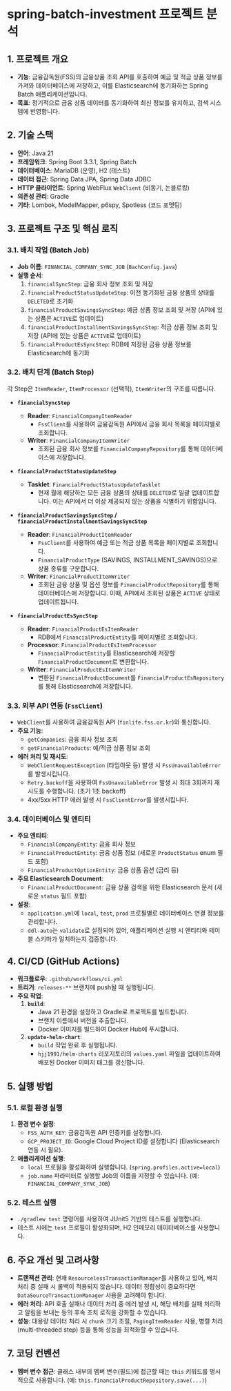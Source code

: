 # spring-batch-investment 프로젝트 분석

## 1. 프로젝트 개요

- **기능**: 금융감독원(FSS)의 금융상품 조회 API를 호출하여 예금 및 적금 상품 정보를 가져와 데이터베이스에 저장하고, 이를 Elasticsearch에 동기화하는 Spring Batch 애플리케이션입니다.
- **목표**: 정기적으로 금융 상품 데이터를 동기화하여 최신 정보를 유지하고, 검색 시스템에 반영합니다.

## 2. 기술 스택

- **언어**: Java 21
- **프레임워크**: Spring Boot 3.3.1, Spring Batch
- **데이터베이스**: MariaDB (운영), H2 (테스트)
- **데이터 접근**: Spring Data JPA, Spring Data JDBC
- **HTTP 클라이언트**: Spring WebFlux `WebClient` (비동기, 논블로킹)
- **의존성 관리**: Gradle
- **기타**: Lombok, ModelMapper, p6spy, Spotless (코드 포맷팅)

## 3. 프로젝트 구조 및 핵심 로직

### 3.1. 배치 작업 (Batch Job)

- **Job 이름**: `FINANCIAL_COMPANY_SYNC_JOB` (`BachConfig.java`)
- **실행 순서**:
    1. `financialSyncStep`: 금융 회사 정보 조회 및 저장
    2. `financialProductStatusUpdateStep`: 이전 동기화된 금융 상품의 상태를 `DELETED`로 초기화
    3. `financialProductSavingsSyncStep`: 예금 상품 정보 조회 및 저장 (API에 있는 상품은 `ACTIVE`로 업데이트)
    4. `financialProductInstallmentSavingsSyncStep`: 적금 상품 정보 조회 및 저장 (API에 있는 상품은 `ACTIVE`로 업데이트)
    5. `financialProductEsSyncStep`: RDB에 저장된 금융 상품 정보를 Elasticsearch에 동기화

### 3.2. 배치 단계 (Batch Step)

각 Step은 `ItemReader`, `ItemProcessor` (선택적), `ItemWriter`의 구조를 따릅니다.

- **`financialSyncStep`**
    - **Reader**: `FinancialCompanyItemReader`
        - `FssClient`를 사용하여 금융감독원 API에서 금융 회사 목록을 페이지별로 조회합니다.
    - **Writer**: `FinancialCompanyItemWriter`
        - 조회된 금융 회사 정보를 `FinancialCompanyRepository`를 통해 데이터베이스에 저장합니다.

- **`financialProductStatusUpdateStep`**
    - **Tasklet**: `FinancialProductStatusUpdateTasklet`
        - 현재 월에 해당하는 모든 금융 상품의 상태를 `DELETED`로 일괄 업데이트합니다. 이는 API에서 더 이상 제공되지 않는 상품을 식별하기 위함입니다.

- **`financialProductSavingsSyncStep` / `financialProductInstallmentSavingsSyncStep`**
    - **Reader**: `FinancialProductItemReader`
        - `FssClient`를 사용하여 예금 또는 적금 상품 목록을 페이지별로 조회합니다.
        - `FinancialProductType` (SAVINGS, INSTALLMENT_SAVINGS)으로 상품 종류를 구분합니다.
    - **Writer**: `FinancialProductItemWriter`
        - 조회된 금융 상품 및 옵션 정보를 `FinancialProductRepository`를 통해 데이터베이스에 저장합니다. 이때, API에서 조회된 상품은 `ACTIVE` 상태로 업데이트됩니다.

- **`financialProductEsSyncStep`**
    - **Reader**: `FinancialProductEsItemReader`
        - RDB에서 `FinancialProductEntity`를 페이지별로 조회합니다.
    - **Processor**: `FinancialProductEsItemProcessor`
        - `FinancialProductEntity`를 Elasticsearch에 저장할 `FinancialProductDocument`로 변환합니다.
    - **Writer**: `FinancialProductEsItemWriter`
        - 변환된 `FinancialProductDocument`를 `FinancialProductEsRepository`를 통해 Elasticsearch에 저장합니다.

### 3.3. 외부 API 연동 (`FssClient`)

- `WebClient`를 사용하여 금융감독원 API (`finlife.fss.or.kr`)와 통신합니다.
- **주요 기능**:
    - `getCompanies`: 금융 회사 정보 조회
    - `getFinancialProducts`: 예/적금 상품 정보 조회
- **에러 처리 및 재시도**:
    - `WebClientRequestException` (타임아웃 등) 발생 시 `FssUnavailableError`를 발생시킵니다.
    - `Retry.backoff`을 사용하여 `FssUnavailableError` 발생 시 최대 3회까지 재시도를 수행합니다. (초기 1초 backoff)
    - 4xx/5xx HTTP 에러 발생 시 `FssClientError`를 발생시킵니다.

### 3.4. 데이터베이스 및 엔티티

- **주요 엔티티**:
    - `FinancialCompanyEntity`: 금융 회사 정보
    - `FinancialProductEntity`: 금융 상품 정보 (새로운 `ProductStatus` enum 필드 포함)
    - `FinancialProductOptionEntity`: 금융 상품 옵션 (금리 등)
- **주요 Elasticsearch Document**:
    - `FinancialProductDocument`: 금융 상품 검색을 위한 Elasticsearch 문서 (새로운 `status` 필드 포함)
- **설정**:
    - `application.yml`에 `local`, `test`, `prod` 프로필별로 데이터베이스 연결 정보를 관리합니다.
    - `ddl-auto`는 `validate`로 설정되어 있어, 애플리케이션 실행 시 엔티티와 테이블 스키마가 일치하는지 검증합니다.

## 4. CI/CD (GitHub Actions)

- **워크플로우**: `.github/workflows/ci.yml`
- **트리거**: `releases-**` 브랜치에 push될 때 실행됩니다.
- **주요 작업**:
    1. **`build`**:
        - Java 21 환경을 설정하고 Gradle로 프로젝트를 빌드합니다.
        - 브랜치 이름에서 버전을 추출합니다.
        - Docker 이미지를 빌드하여 Docker Hub에 푸시합니다.
    2. **`update-helm-chart`**:
        - `build` 작업 완료 후 실행됩니다.
        - `hjj1991/helm-charts` 리포지토리의 `values.yaml` 파일을 업데이트하여 배포된 Docker 이미지 태그를 갱신합니다.

## 5. 실행 방법

### 5.1. 로컬 환경 실행

1. **환경 변수 설정**:
   - `FSS_AUTH_KEY`: 금융감독원 API 인증키를 설정합니다.
   - `GCP_PROJECT_ID`: Google Cloud Project ID를 설정합니다 (Elasticsearch 연동 시 필요).
2. **애플리케이션 실행**:
   - `local` 프로필을 활성화하여 실행합니다. (`spring.profiles.active=local`)
   - `job.name` 파라미터로 실행할 Job의 이름을 지정할 수 있습니다. (예: `FINANCIAL_COMPANY_SYNC_JOB`)

### 5.2. 테스트 실행

- `./gradlew test` 명령어를 사용하여 JUnit5 기반의 테스트를 실행합니다.
- 테스트 시에는 `test` 프로필이 활성화되며, H2 인메모리 데이터베이스를 사용합니다.

## 6. 주요 개선 및 고려사항

- **트랜잭션 관리**: 현재 `ResourcelessTransactionManager`를 사용하고 있어, 배치 처리 중 실패 시 롤백이 적용되지 않습니다. 데이터 정합성이 중요하다면 `DataSourceTransactionManager` 사용을 고려해야 합니다.
- **에러 처리**: API 호출 실패나 데이터 처리 중 에러 발생 시, 해당 배치를 실패 처리하고 알림을 보내는 등의 후속 조치 로직을 강화할 수 있습니다.
- **성능**: 대용량 데이터 처리 시 `chunk` 크기 조절, `PagingItemReader` 사용, 병렬 처리(multi-threaded step) 등을 통해 성능을 최적화할 수 있습니다.

## 7. 코딩 컨벤션

- **멤버 변수 접근**: 클래스 내부의 멤버 변수(필드)에 접근할 때는 `this` 키워드를 명시적으로 사용합니다. (예: `this.financialProductRepository.save(...)`)
